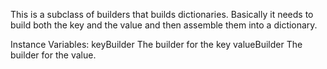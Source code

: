 This is a subclass of builders that builds dictionaries. Basically it needs to build both the key and the value and then assemble them into a dictionary.

Instance Variables:
	keyBuilder	<ElementBuilderr>	The builder for the key
	valueBuilder	<ElementBuilder>	The builder for the value.

